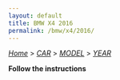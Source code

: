 ```yaml
---
layout: default
title: BMW X4 2016
permalink: /bmw/x4/2016/
---
```

[*Home*](/) > [*CAR*](/car/) > [*MODEL*](/car/model/) > [*YEAR*](/car/model/year/)

**Follow the instructions**